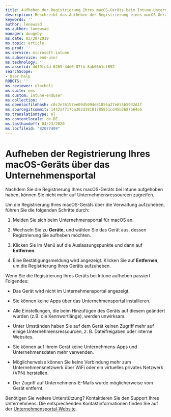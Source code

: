 ```yaml
---
title: Aufheben der Registrierung Ihres macOS-Geräts beim Intune-Unternehmensportal | Microsoft-Dokumentation
description: Beschreibt das Aufheben der Registrierung eines macOS-Geräts beim Unternehmensportal.
keywords: ''
author: lenewsad
ms.author: lanewsad
manager: dougeby
ms.date: 03/20/2019
ms.topic: article
ms.prod: ''
ms.service: microsoft-intune
ms.subservice: end-user
ms.technology: ''
ms.assetid: dd79fc4d-6265-4dd0-87fb-8ab66b1cf692
searchScope:
- User help
ROBOTS: ''
ms.reviewer: elocholi
ms.suite: ems
ms.custom: intune-enduser
ms.collection: ''
ms.openlocfilehash: c0c2e76157ee09d5094e81856a27e655b5932d1f
ms.sourcegitcommit: 1442a4717ca362d38101785851cd45b2687b64e5
ms.translationtype: HT
ms.contentlocale: de-DE
ms.lasthandoff: 04/23/2020
ms.locfileid: "82077409"
---
```

# <a name="unenroll-your-macos-device-from-company-portal"></a>Aufheben der Registrierung Ihres macOS-Geräts über das Unternehmensportal

Nachdem Sie die Registrierung Ihres macOS-Geräts bei Intune aufgehoben haben, können Sie nicht mehr auf Unternehmensressourcen zugreifen.

Um die Registrierung Ihres macOS-Geräts über die Verwaltung aufzuheben, führen Sie die folgenden Schritte durch:

1. Melden Sie sich beim Unternehmensportal für macOS an.
2. Wechseln Sie zu **Geräte**, und wählen Sie das Gerät aus, dessen Registrierung Sie aufheben möchten.

3. Klicken Sie im Menü auf die Auslassungspunkte und dann auf **Entfernen**.
4. Eine Bestätigungsmeldung wird angezeigt. Klicken Sie auf **Entfernen**, um die Registrierung Ihres Geräts aufzuheben. 

Wenn Sie die Registrierung Ihres Geräts bei Intune aufheben passiert Folgendes:

- Das Gerät wird nicht im Unternehmensportal angezeigt.

- Sie können keine Apps über das Unternehmensportal installieren.

- Alle Einstellungen, die beim Hinzufügen des Geräts auf diesem geändert wurden (z.B. die Kennwortlänge), werden unwirksam.

- Unter Umständen haben Sie auf dem Gerät keinen Zugriff mehr auf einige Unternehmensressourcen, z. B. Dateifreigaben oder interne Websites.

- Sie können auf Ihrem Gerät keine Unternehmens-Apps und Unternehmensdaten mehr verwenden.

- Möglicherweise können Sie keine Verbindung mehr zum Unternehmensnetzwerk über WiFi oder ein virtuelles privates Netzwerk (VPN) herstellen.

- Der Zugriff auf Unternehmens-E-Mails wurde möglicherweise vom Gerät entfernt.

Benötigen Sie weitere Unterstützung? Kontaktieren Sie den Support Ihres Unternehmens. Die entsprechenden Kontaktinformationen finden Sie auf der [Unternehmensportal-Website](https://go.microsoft.com/fwlink/?linkid=2010980).
